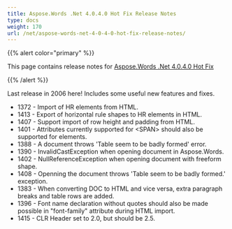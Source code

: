 ```yaml
---
title: Aspose.Words .Net 4.0.4.0 Hot Fix Release Notes
type: docs
weight: 170
url: /net/aspose-words-net-4-0-4-0-hot-fix-release-notes/
---
```


{{% alert color="primary" %}} 

This page contains release notes for [Aspose.Words .Net 4.0.4.0 Hot Fix](http://www.aspose.com/downloads/words/net/new-releases/aspose.words-.net-4.0.4.0-hot-fix/)

{{% /alert %}} 

Last release in 2006 here! Includes some useful new features and fixes.

- 1372 - Import of HR elements from HTML.
- 1413 - Export of horizontal rule shapes to HR elements in HTML.
- 1407 - Support import of row height and padding from HTML.
- 1401 - Attributes currently supported for &lt;SPAN&gt; should also be supported for <FONT> elements.
- 1388 - A document throws 'Table seem to be badly formed' error.
- 1390 - InvalidCastException when opening document in Aspose.Words.
- 1402 - NullReferenceException when opening document with freeform shape.
- 1408 - Openning the document throws 'Table seem to be badly formed.' exception.
- 1383 - When converting DOC to HTML and vice versa, extra paragraph breaks and table rows are added.
- 1396 - Font name declaration without quotes should also be made possible in "font-family" attribute during HTML import.
- 1415 - CLR Header set to 2.0, but should be 2.5.


